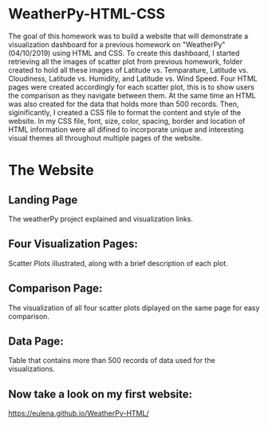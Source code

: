 # WeatherPy-HTML-CSS

The goal of this homework was to build a website that will demonstrate a visualization dashboard for a previous homework on "WeatherPy" (04/10/2019) using HTML and CSS. To create this dashboard, I started retrieving all the images of scatter plot from previous homework, folder created to hold all these images of Latitude vs. Temparature, Latitude vs. Cloudiness, Latitude vs. Humidity, and Latitude vs. Wind Speed. Four HTML pages were created accordingly for each scatter plot, this is to show users the comparison as they navigate between them. At the same time an HTML was also created for the data that holds more than 500 records. Then, siginificantly, I created a CSS file to format the content and style of the website. In my CSS file, font, size, color, spacing, border and location of HTML information were all difined to incorporate unique and interesting visual themes all throughout multiple pages of the website.

# The Website 

## Landing Page
The weatherPy project explained and visualization links.
## Four Visualization Pages: 
Scatter Plots illustrated, along with a brief description of each plot.
## Comparison Page: 
The visualization of all four scatter plots diplayed on the same page for easy comparison.
## Data Page: 
Table that contains more than 500 records of data used for the visualizations.
## Now take a look on my first website: 
https://eulena.github.io/WeatherPy-HTML/
